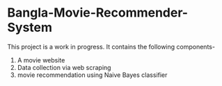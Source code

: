 # Bangla-Movie-Recommender-System

This project is a work in progress. It contains the following components-

1. A movie website
2. Data collection via web scraping
3. movie recommendation using Naive Bayes classifier
